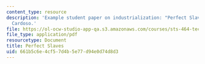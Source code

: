 ```yaml
---
content_type: resource
description: 'Example student paper on industrialization: "Perfect Slaves," by Daniel
  Cardoso.'
file: https://ol-ocw-studio-app-qa.s3.amazonaws.com/courses/sts-464-technology-and-the-literary-imagination-spring-2008/661b5c6e4cf57d4b5e77d94e0d74d8d3_dcardoso_wk4.pdf
file_type: application/pdf
resourcetype: Document
title: Perfect Slaves
uid: 661b5c6e-4cf5-7d4b-5e77-d94e0d74d8d3
---
```

